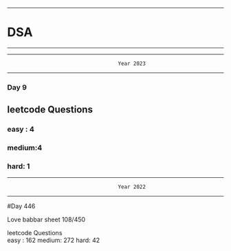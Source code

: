 ******************************************************************************************
# DSA
******************************************************************************************


******************************************************************************************
                                        Year 2023
******************************************************************************************
### Day 9

## leetcode Questions   
### easy : 4
### medium:4 
### hard: 1









******************************************************************************************
                                        Year 2022
******************************************************************************************
#Day 446

Love babbar sheet
    108/450
    
leetcode Questions   
easy : 162
medium: 272
hard: 42

 
